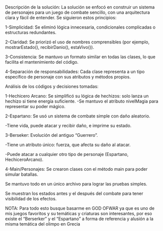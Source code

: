 Descripción de la solución: 
La solución se enfocó en construir un sistema de personajes para un juego de combate sencillo, con una arquitectura clara y fácil de entender. Se siguieron estos principios:

1-Simplicidad: Se eliminó lógica innecesaria, condicionales complicadas o estructuras redundantes.

2-Claridad: Se priorizó el uso de nombres comprensibles (por ejemplo, mostrarEstado(), recibirDanio(), estaVivo()).

3-Consistencia: Se mantuvo un formato similar en todas las clases, lo que facilita el mantenimiento del código.

4-Separación de responsabilidades: Cada clase representa a un tipo específico de personaje con sus atributos y métodos propios.




Análisis de los códigos y decisiones tomadas:

1-Hechicero Arcano: Se simplificó su lógica de hechizos: solo lanza un hechizo si tiene energía suficiente.
-Se mantuvo el atributo nivelMagia para representar su poder mágico.

2-Espartano: Se usó un sistema de combate simple con daño aleatorio.

-Tiene vida, puede atacar y recibir daño, e imprime su estado.

3-Berseker: Evolución del antiguo “Guerrero”.

-Tiene un atributo único: fuerza, que afecta su daño al atacar.

-Puede atacar a cualquier otro tipo de personaje (Espartano, HechiceroArcano).

4-Main/Personajes: Se crearon clases con el método main para poder simular batallas.

Se mantuvo todo en un único archivo para lograr las pruebas simples.

Se muestran los estados antes y el después del combate para tener visibilidad de los efectos.

NOTA: Para todo esto busque basarme en GOD OFWAR ya que es uno de mis juegos favoritos y su temáticas y criaturas son interesantes, por eso existe el “Berserker” y el “Espartano” a forma de referencia y alusión a la misma temática del olimpo en Grecia 
